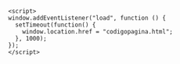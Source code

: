 
<html lang="en">
<link rel="stylesheet" href="codigo.css">
  <body>

    <script>
    window.addEventListener("load", function () {
      setTimeout(function() {
        window.location.href = "codigopagina.html";
      }, 1000);
    });
    </script>
  </body>
</html>
